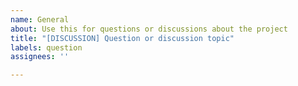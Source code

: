 ```yaml
---
name: General
about: Use this for questions or discussions about the project
title: "[DISCUSSION] Question or discussion topic"
labels: question
assignees: ''

---
```




